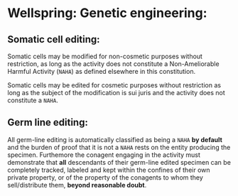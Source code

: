 # Wellspring: Genetic engineering:

## Somatic cell editing:

Somatic cells may be modified for non-cosmetic purposes without restriction, as long as the activity does not constitute a Non-Ameliorable Harmful Activity (`NAHA`) as defined elsewhere in this constitution.

Somatic cells may be edited for cosmetic purposes without restriction as long as the subject of the modification is sui juris and the activity does not constitute a `NAHA`.

## Germ line editing:

All germ-line editing is automatically classified as being a `NAHA` **by default** and the burden of proof that it is not a `NAHA` rests on the entity producing the specimen. Furthemore the conagent engaging in the activity must demonstrate that **all** descendants of their germ-line edited specimen can be completely tracked, labeled and kept within the confines of their own private property, or of the property of the conagents to whom they sell/distribute them, **beyond reasonable doubt**.
